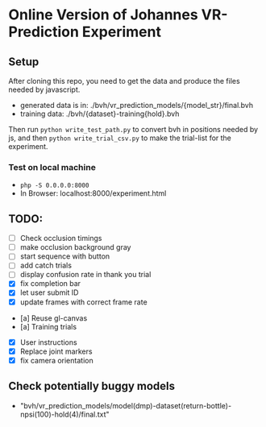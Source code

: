 # Online Version of Johannes VR-Prediction Experiment

## Setup

After cloning this repo, you need to get the data and
produce the files needed by javascript.

- generated data is in: ./bvh/vr_prediction_models/{model_str}/final.bvh
- training data: ./bvh/{dataset}-training{hold}.bvh

Then run `python write_test_path.py` to convert bvh in
positions needed by js, and then `python write_trial_csv.py`
to make the trial-list for the experiment.

### Test on local machine

- `php -S 0.0.0.0:8000`
- In Browser: localhost:8000/experiment.html

## TODO:

- [ ] Check occlusion timings
- [ ] make occlusion background gray
- [ ] start sequence with button
- [ ] add catch trials
- [ ] display confusion rate in thank you trial
- [X] fix completion bar
- [X] let user submit ID
- [X] update frames with correct frame rate
- [a] Reuse gl-canvas
- [a] Training trials
- [X] User instructions
- [X] Replace joint markers
- [X] fix camera orientation

## Check potentially buggy models
- "bvh/vr_prediction_models/model(dmp)-dataset(return-bottle)-npsi(100)-hold(4)/final.txt"
